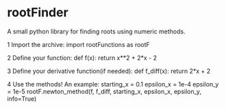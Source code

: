 # rootFinder
A small python library for finding roots using numeric methods.

1 Import the archive:
  import rootFunctions as rootF
  
2 Define your function:
  def f(x):
    return x**2 + 2*x - 2
    
3 Define your derivative function(if needed):
  def f_diff(x):
    return 2*x + 2

4 Use the methods! An example:
  starting_x = 0.1
  epsilon_x = 1e-4
  epsilon_y = 1e-5
  rootF.newton_method(f, f_diff, starting_x, epsilon_x, epsilon_y, info=True)
  
